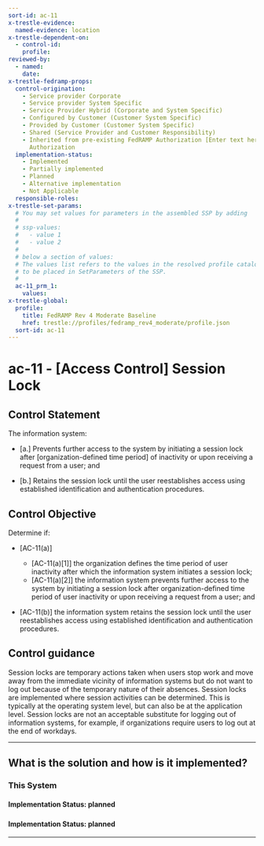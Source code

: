 ```yaml
---
sort-id: ac-11
x-trestle-evidence:
  named-evidence: location
x-trestle-dependent-on:
  - control-id:
    profile:
reviewed-by:
  - named:
    date:
x-trestle-fedramp-props:
  control-origination:
    - Service provider Corporate
    - Service provider System Specific
    - Service Provider Hybrid (Corporate and System Specific)
    - Configured by Customer (Customer System Specific)
    - Provided by Customer (Customer System Specific)
    - Shared (Service Provider and Customer Responsibility)
    - Inherited from pre-existing FedRAMP Authorization [Enter text here], Date of
      Authorization
  implementation-status:
    - Implemented
    - Partially implemented
    - Planned
    - Alternative implementation
    - Not Applicable
  responsible-roles:
x-trestle-set-params:
  # You may set values for parameters in the assembled SSP by adding
  #
  # ssp-values:
  #   - value 1
  #   - value 2
  #
  # below a section of values:
  # The values list refers to the values in the resolved profile catalog, and the ssp-values represent new values
  # to be placed in SetParameters of the SSP.
  #
  ac-11_prm_1:
    values:
x-trestle-global:
  profile:
    title: FedRAMP Rev 4 Moderate Baseline
    href: trestle://profiles/fedramp_rev4_moderate/profile.json
  sort-id: ac-11
---
```


# ac-11 - \[Access Control\] Session Lock

## Control Statement

The information system:

- \[a.\] Prevents further access to the system by initiating a session lock after [organization-defined time period] of inactivity or upon receiving a request from a user; and

- \[b.\] Retains the session lock until the user reestablishes access using established identification and authentication procedures.

## Control Objective

Determine if:

- \[AC-11(a)\]

  - \[AC-11(a)[1]\] the organization defines the time period of user inactivity after which the information system initiates a session lock;
  - \[AC-11(a)[2]\] the information system prevents further access to the system by initiating a session lock after organization-defined time period of user inactivity or upon receiving a request from a user; and

- \[AC-11(b)\] the information system retains the session lock until the user reestablishes access using established identification and authentication procedures.

## Control guidance

Session locks are temporary actions taken when users stop work and move away from the immediate vicinity of information systems but do not want to log out because of the temporary nature of their absences. Session locks are implemented where session activities can be determined. This is typically at the operating system level, but can also be at the application level. Session locks are not an acceptable substitute for logging out of information systems, for example, if organizations require users to log out at the end of workdays.

______________________________________________________________________

## What is the solution and how is it implemented?

<!-- For implementation status enter one of: implemented, partial, planned, alternative, not-applicable -->

<!-- Note that the list of rules under ### Rules: is read-only and changes will not be captured after assembly to JSON -->

### This System

<!-- Add implementation prose for the main This System component for control: ac-11 -->

#### Implementation Status: planned

### 

<!-- Add control implementation description here for control: ac-11 -->

#### Implementation Status: planned

______________________________________________________________________

